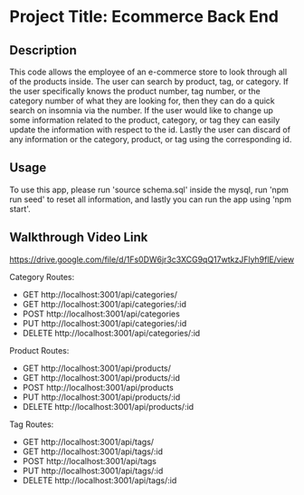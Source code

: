 # Project Title: Ecommerce Back End

## Description
This code allows the employee of an e-commerce store to look through all of the products inside. The user can search by product, tag, or category. If the user specifically knows the product number, tag number, or the category number of what they are looking for, then they can do a quick search on insomnia via the number. If the user would like to change up some information related to the product, category, or tag they can easily update the information with respect to the id. Lastly the user can discard of any information or the category, product, or tag using the corresponding id.

## Usage
To use this app, please run 'source schema.sql' inside the mysql, run 'npm run seed' to reset all information, and lastly you can run the app using 'npm start'.

## Walkthrough Video Link
https://drive.google.com/file/d/1Fs0DW6jr3c3XCG9qQ17wtkzJFlyh9flE/view 

Category Routes:
* GET http://localhost:3001/api/categories/
* GET http://localhost:3001/api/categories/:id
* POST http://localhost:3001/api/categories
* PUT http://localhost:3001/api/categories/:id
* DELETE http://localhost:3001/api/categories/:id

Product Routes:
* GET http://localhost:3001/api/products/
* GET http://localhost:3001/api/products/:id
* POST http://localhost:3001/api/products
* PUT http://localhost:3001/api/products/:id
* DELETE http://localhost:3001/api/products/:id

Tag Routes:
* GET http://localhost:3001/api/tags/
* GET http://localhost:3001/api/tags/:id
* POST http://localhost:3001/api/tags
* PUT http://localhost:3001/api/tags/:id
* DELETE http://localhost:3001/api/tags/:id

